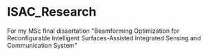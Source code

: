 # ISAC_Research
For my MSc final dissertation  "Beamforming Optimization for Reconfigurable Intelligent Surfaces-Assisted Integrated Sensing and Communication System"
